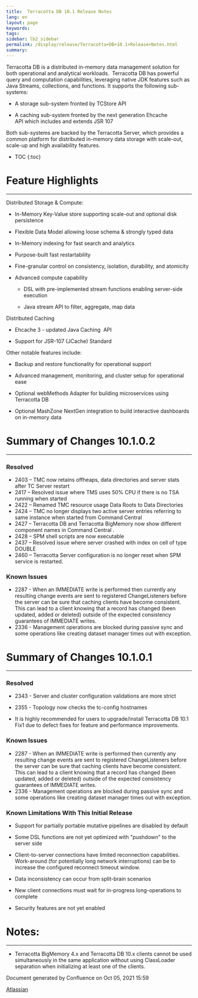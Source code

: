 ```yaml
---
title:  Terracotta DB 10.1 Release Notes  
lang: en
layout: page
keywords:
tags:
sidebar: lb2_sidebar
permalink: /display/release/Terracotta+DB+10.1+Release+Notes.html
summary:
---
```


Terracotta DB is a distributed in-memory data management solution for both operational and analytical workloads.  Terracotta DB has powerful query and computation capabilities, leveraging native JDK features such as Java Streams, collections, and functions. It supports the following sub-systems:

*   A storage sub-system fronted by TCStore API
    
*   A caching sub-system fronted by the next generation Ehcache API which includes and extends JSR 107
    

Both sub-systems are backed by the Terracotta Server, which provides a common platform for distributed in-memory data storage with scale-out, scale-up and high availability features.



* TOC
{:toc}

# Feature Highlights
------------------

Distributed Storage & Compute:

*   In-Memory Key-Value store supporting scale-out and optional disk persistence
    
*   Flexible Data Model allowing loose schema & strongly typed data
    
*   In-Memory indexing for fast search and analytics
    
*   Purpose-built fast restartability
    
*   Fine-granular control on consistency, isolation, durability, and atomicity
    
*   Advanced compute capability
    
    *   DSL with pre-implemented stream functions enabling server-side execution
        
    *   Java stream API to filter, aggregate, map data
        

Distributed Caching

*   Ehcache 3 - updated Java Caching  API 
    
*   Support for JSR-107 (JCache) Standard 
    

Other notable features include:

*   Backup and restore functionality for operational support
    
*   Advanced management, monitoring, and cluster setup for operational ease
*   Optional webMethods Adapter for building microservices using Terracotta DB 
*   Optional MashZone NextGen integration to build interactive dashboards on in-memory data   
    

# Summary of Changes 10.1.0.2
---------------------------

### Resolved

*   2403 – TMC now retains offheaps, data directories and server stats after TC Server restart
*   2417 – Resolved issue where TMS uses 50% CPU if there is no TSA running when started
*   2422 – Renamed TMC resource usage Data Roots to Data Directories
*   2424 – TMC no longer displays two active server entries referring to same instance when started from Command Central
*   2427 – Terracotta DB and Terracotta BigMemory now show different component names in Command Central .
*   2428 – SPM shell scripts are now executable
*   2437 – Resolved issue where server crashed with index on cell of type DOUBLE
*   2460 – Terracotta Server configuration is no longer reset when SPM service is restarted.

### Known Issues

*   2287 - When an IMMEDIATE write is performed then currently any resulting change events are sent to registered ChangeListeners before the server can be sure that caching clients have become consistent. This can lead to a client knowing that a record has changed (been updated, added or deleted) outside of the expected consistency guarantees of IMMEDIATE writes.
*   2336 - Management operations are blocked during passive sync and some operations like creating dataset manager times out with exception.

# Summary of Changes 10.1.0.1
---------------------------

### Resolved

*   2343 - Server and cluster configuration validations are more strict
    
*   2355 - Topology now checks the tc-config hostnames
*   It is highly recommended for users to upgrade/install Terracotta DB 10.1 Fix1 due to defect fixes for feature and performance improvements.

### Known Issues

*   2287 - When an IMMEDIATE write is performed then currently any resulting change events are sent to registered ChangeListeners before the server can be sure that caching clients have become consistent. This can lead to a client knowing that a record has changed (been updated, added or deleted) outside of the expected consistency guarantees of IMMEDIATE writes.
*   2336 - Management operations are blocked during passive sync and some operations like creating dataset manager times out with exception.

### Known Limitations With This Initial Release

*   Support for partially portable mutative pipelines are disabled by default
    
*   Some DSL functions are not yet optimized with "pushdown" to the server side
*   Client-to-server connections have limited reconnection capabilities.  Work-around (for potentially long network interruptions) can be to increase the configured reconnect timeout window.
*   Data inconsistency can occur from split-brain scenarios
*   New client connections must wait for in-progress long-operations to complete
*   Security features are not yet enabled

# Notes:
------

*   Terracotta BigMemory 4.x and Terracotta DB 10.x clients cannot be used simultaneously in the same application without using ClassLoader separation when initializing at least one of the clients.

Document generated by Confluence on Oct 05, 2021 15:59

[Atlassian](http://www.atlassian.com/)
